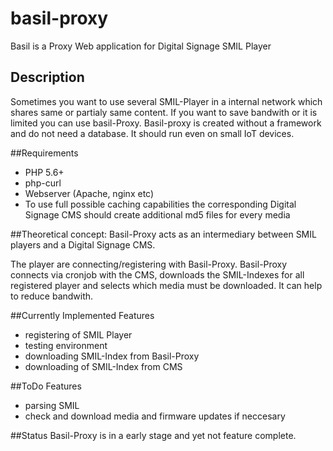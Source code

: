 # basil-proxy
Basil is a Proxy Web application for Digital Signage SMIL Player

## Description
Sometimes you want to use several SMIL-Player in a internal network which shares same or partialy same content. 
If you want to save bandwith or it is limited you can use basil-Proxy.
Basil-proxy is created without a framework and do not need a database. It should run even on small IoT devices.

##Requirements
* PHP 5.6+
* php-curl
* Webserver (Apache, nginx etc)
* To use full possible caching capabilities the corresponding Digital Signage CMS should create additional md5 files for every media

##Theoretical concept:
Basil-Proxy acts as an intermediary between SMIL players and a Digital Signage CMS.

The player are connecting/registering with Basil-Proxy.
Basil-Proxy connects via cronjob with the CMS, downloads the SMIL-Indexes for all registered player and selects which media must be downloaded.
It can help to reduce bandwith.

##Currently Implemented Features
* registering of SMIL Player
* testing environment
* downloading SMIL-Index from Basil-Proxy
* downloading of SMIL-Index from CMS

##ToDo Features
* parsing SMIL
* check and download media and firmware updates if neccesary


##Status
Basil-Proxy is in a early stage and yet not feature complete.
